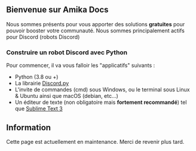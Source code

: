 ## Bienvenue sur Amika Docs

Nous sommes présents pour vous apporter des solutions __gratuites__ pour pouvoir booster votre communauté. Nous sommes principalement actifs pour Discord (robots Discord)


### Construire un robot Discord avec Python
Pour commencer, il va vous falloir les "applicatifs" suivants :
- Python (3.8 ou +)
- La librairie [Discord.py](https://www.google.com/url?sa=t&rct=j&q=&esrc=s&source=web&cd=&cad=rja&uact=8&ved=2ahUKEwii8pep9cvwAhVS8uAKHXPaDn8QFjAAegQIBRAD&url=https%3A%2F%2Fpypi.org%2Fproject%2Fdiscord.py%2F&usg=AOvVaw0sFQbUdvquBIXAxl7Tfz7R)
- L'invite de commandes (cmd) sous Windows, ou le terminal sous Linux & Ubuntu ainsi que macOS (debian, etc...)
- Un éditeur de texte (non obligatoire mais **fortement recommandé**) tel que [Sublime Text 3](https://www.sublimetext.com)

## Information
Cette page est actuellement en maintenance. Merci de revenir plus tard.
